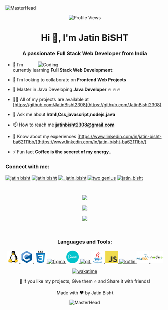 ![MasterHead](https://chkskills.com/wp-content/uploads/2020/04/PNC-Animated-Banners.gif)

<div align=center>
      
![Profile Views](https://komarev.com/ghpvc/?username=JatinBisht2308)
      </div>
<h1 align="center">Hi 👋, I'm Jatin BiSHT</h1>
<h3 align="center">A passionate Full Stack Web Developer from India</h3>

<img align="right" alt="Coding" width="400" src="https://images.squarespace-cdn.com/content/v1/5769fc401b631bab1addb2ab/1541580975837-LGDSGDVK6EI6PD4KK4W5/python-2.gif?format=1000w">

- 🌱 I’m currently learning **Full Stack Web Development**

- 👯 I’m looking to collaborate on **Frontend Web Projects**

- 🥇 Master in Java Developing **Java Developer** 🔥 🔥 🔥

- 👨‍💻 All of my projects are available at [https://github.com/JatinBisht2308](https://github.com/JatinBisht2308)

- 💬 Ask me about **html,Css,javascript,nodejs,java**

- 📫 How to reach me **jatinbisht2308@gmail.com**

- 📄 Know about my experiences [https://www.linkedin.com/in/jatin-bisht-ba62111bb/](https://www.linkedin.com/in/jatin-bisht-ba62111bb/)

- ⚡ Fun fact **Coffee is the seceret of my energy..**

<h3 align="left">Connect with me:</h3>
<p align="left">
<a href="https://www.linkedin.com/in/jatin-bisht-ba62111bb/" target="blank"><img align="center" src="https://raw.githubusercontent.com/rahuldkjain/github-profile-readme-generator/master/src/images/icons/Social/linked-in-alt.svg" alt="jatin bisht" height="30" width="40" /></a>
<a href="https://fb.com/jatin bisht" target="blank"><img align="center" src="https://raw.githubusercontent.com/rahuldkjain/github-profile-readme-generator/master/src/images/icons/Social/facebook.svg" alt="jatin bisht" height="30" width="40" /></a>
<a href="https://instagram.com/_jatin_bisht" target="blank"><img align="center" src="https://raw.githubusercontent.com/rahuldkjain/github-profile-readme-generator/master/src/images/icons/Social/instagram.svg" alt="_jatin_bisht" height="30" width="40" /></a>
<a href="https://www.youtube.com/c/two genius" target="blank"><img align="center" src="https://raw.githubusercontent.com/rahuldkjain/github-profile-readme-generator/master/src/images/icons/Social/youtube.svg" alt="two genius" height="30" width="40" /></a>
<a href="https://www.leetcode.com/jatin_bisht" target="blank"><img align="center" src="https://raw.githubusercontent.com/rahuldkjain/github-profile-readme-generator/master/src/images/icons/Social/leet-code.svg" alt="jatin_bisht" height="30" width="40" /></a>
</p>


<br>
<p align="center">
      <img
        src="https://github-readme-stats.vercel.app/api?username=JatinBisht2308&show_icons=true&theme=radical&show_icons=true"
      />
    </p>
    <p align="center">
      <img
        src="https://github-readme-stats.vercel.app/api/top-langs/?username=JatinBisht2308&layout=compact&theme=radical"
      />
    </p>
    <p align="center">
      <img
        src="https://github-readme-streak-stats.herokuapp.com/?user=JatinBisht2308&currStreakNum=2FD3EB&fire=pink&sideLabels=F00&theme=radical&sideLabels=FDDFB6"
      />
    </p>
   <br/>
<h3 align="center">Languages and Tools:</h3>
<p align="center"> <a href="https://developer.android.com" target="_blank" rel="noreferrer"> <img src="https://raw.githubusercontent.com/devicons/devicon/1119b9f84c0290e0f0b38982099a2bd027a48bf1/icons/linux/linux-original.svg" alt="android" width="40" height="40"/> </a> <a href="https://www.cprogramming.com/" target="_blank" rel="noreferrer"> <img src="https://raw.githubusercontent.com/devicons/devicon/master/icons/c/c-original.svg" alt="c" width="40" height="40"/> </a> <a href="https://www.w3schools.com/css/" target="_blank" rel="noreferrer"> <img src="https://raw.githubusercontent.com/devicons/devicon/master/icons/css3/css3-original-wordmark.svg" alt="css3" width="40" height="40"/> </a> <a href="https://www.figma.com/" target="_blank" rel="noreferrer"> <img src="https://www.vectorlogo.zone/logos/figma/figma-icon.svg" alt="figma" width="40" height="40"/> </a> <a href="https://developer.android.com" target="_blank" rel="noreferrer"> <img src="https://raw.githubusercontent.com/devicons/devicon/1119b9f84c0290e0f0b38982099a2bd027a48bf1/icons/canva/canva-original.svg" alt="android" width="40" height="40"/> </a> <a href="https://git-scm.com/" target="_blank" rel="noreferrer"> <img src="https://www.vectorlogo.zone/logos/git-scm/git-scm-icon.svg" alt="git" width="40" height="40"/> </a> <a href="https://www.java.com" target="_blank" rel="noreferrer"> <img src="https://raw.githubusercontent.com/devicons/devicon/master/icons/java/java-original.svg" alt="java" width="40" height="40"/> </a> <a href="https://developer.mozilla.org/en-US/docs/Web/JavaScript" target="_blank" rel="noreferrer"> <img src="https://raw.githubusercontent.com/devicons/devicon/master/icons/javascript/javascript-original.svg" alt="javascript" width="40" height="40"/> </a> <a href="https://kotlinlang.org" target="_blank" rel="noreferrer"> <img src="https://www.vectorlogo.zone/logos/kotlinlang/kotlinlang-icon.svg" alt="kotlin" width="40" height="40"/> </a> <a href="https://www.mysql.com/" target="_blank" rel="noreferrer"> <img src="https://raw.githubusercontent.com/devicons/devicon/master/icons/mysql/mysql-original-wordmark.svg" alt="mysql" width="40" height="40"/> </a> <a href="https://nodejs.org" target="_blank" rel="noreferrer"> <img src="https://raw.githubusercontent.com/devicons/devicon/master/icons/nodejs/nodejs-original-wordmark.svg" alt="nodejs" width="40" height="40"/> </a> </p>


<div align="center">
      
[![wakatime](https://wakatime.com/badge/user/18c96644-e7f3-45bc-abf6-a67a5cc84ac9.svg)](https://wakatime.com/@18c96644-e7f3-45bc-abf6-a67a5cc84ac9)
      
<p align="center">💙 If you like my projects, Give them ⭐ and Share it with friends!</p>
</p>
<p align="center">Made with ❤️ by Jatin Bisht</p>


![MasterHead](https://raw.githubusercontent.com/bornmay/bornmay/Update/svg/Bottom.svg)

<!-- ![MasterHead](https://cdn-images-1.medium.com/max/1600/0*-u0b7K0Q6zfBcQqT.gif) -->


<!-- ![MasterHead](https://media.giphy.com/media/26BRzDIHfU6ItGtRS/giphy.gif) -->

